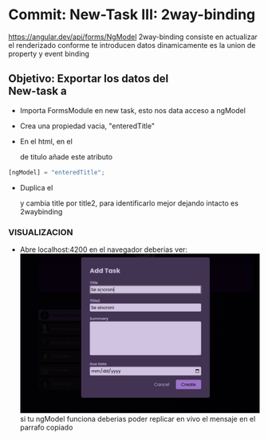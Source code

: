 # **Commit: New-Task III: 2way-binding**

https://angular.dev/api/forms/NgModel
2way-binding consiste en actualizar el renderizado
conforme te introducen datos dinamicamente
es la union de property y event binding

## Objetivo: Exportar los datos del <form/> New-task a

- Importa FormsModule en new task, esto nos data acceso a ngModel

- Crea una propiedad vacia, "enteredTitle"

- En el html, en el <p/> de titulo añade este atributo

```ts
[ngModel] = "enteredTitle";
```

- Duplica el <p/> y cambia title por title2, para identificarlo mejor
  dejando intacto es 2waybinding

### VISUALIZACION

- Abre localhost:4200 en el navegador deberias ver:
  ![Gif_Mostrando_Sincronización](./htmlOutput.gif)
  si tu ngModel funciona deberias poder replicar en vivo el mensaje
  en el parrafo copiado
